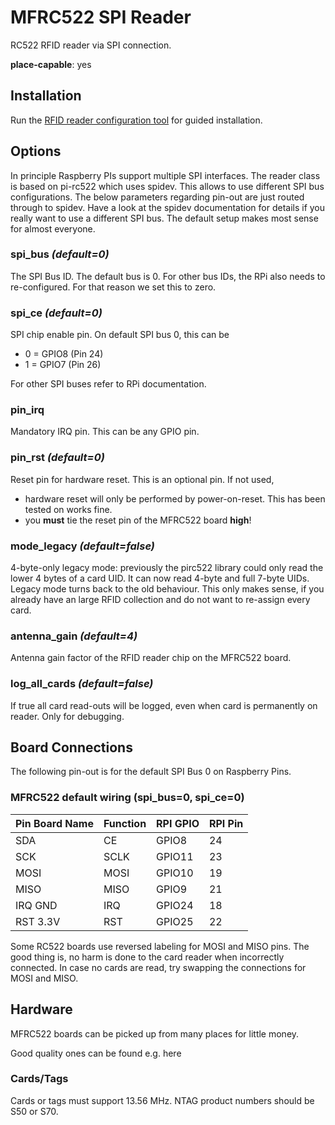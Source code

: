 # MFRC522 SPI Reader

RC522 RFID reader via SPI connection.

**place-capable**: yes

## Installation

Run the [RFID reader configuration tool](../coreapps.md#RFID-Reader) for guided installation.

## Options

In principle Raspberry PIs support multiple SPI interfaces. The reader
class is based on pi-rc522 which uses spidev. This allows to use
different SPI bus configurations. The below parameters regarding pin-out
are just routed through to spidev. Have a look at the spidev
documentation for details if you really want to use a different SPI bus.
The default setup makes most sense for almost everyone.

### spi_bus *(default=0)*

The SPI Bus ID. The default bus is 0. For other bus IDs, the RPi also needs to re-configured. For that reason we set this to zero.

### spi_ce *(default=0)*

SPI chip enable pin. On default SPI bus 0, this can be

- 0 = GPIO8 (Pin 24)
- 1 = GPIO7 (Pin 26)

For other SPI buses refer to RPi documentation.

### pin_irq

Mandatory IRQ pin. This can be any GPIO pin.

### pin_rst *(default=0)*

Reset pin for hardware reset. This is an optional pin. If not used,

- hardware reset will only be performed by power-on-reset. This has been tested on works fine.
- you **must** tie the reset pin of the MFRC522 board **high**!

### mode_legacy *(default=false)*

4-byte-only legacy mode: previously the pirc522 library could only read the lower 4 bytes of a card UID. It can now read 4-byte and full 7-byte UIDs. Legacy mode turns back to the old behaviour. This only makes sense, if you already have an large RFID collection and do not want to re-assign every card.

### antenna_gain *(default=4)*

Antenna gain factor of the RFID reader chip on the MFRC522 board.

### log_all_cards *(default=false)*

If true all card read-outs will be logged, even when card is permanently on reader. Only for debugging.

## Board Connections

The following pin-out is for the default SPI Bus 0 on Raspberry Pins.

### MFRC522 default wiring (spi_bus=0, spi_ce=0)

|Pin Board Name  |Function  |RPI GPIO  |RPI Pin  |
|----------------|----------|----------|---------|
|SDA             |CE        |GPIO8     |24       |
|SCK             |SCLK      |GPIO11    |23       |
|MOSI            |MOSI      |GPIO10    |19       |
|MISO            |MISO      |GPIO9     |21       |
|IRQ GND         |IRQ       |GPIO24    |18       |
|RST 3.3V        |RST       |GPIO25    |22       |

Some RC522 boards use reversed labeling for MOSI and MISO pins. The good
thing is, no harm is done to the card reader when incorrectly connected.
In case no cards are read, try swapping the connections for MOSI and
MISO.

## Hardware

MFRC522 boards can be picked up from many places for little money.

Good quality ones can be found e.g. here

### Cards/Tags

Cards or tags must support 13.56 MHz. NTAG product numbers should be S50 or S70.
